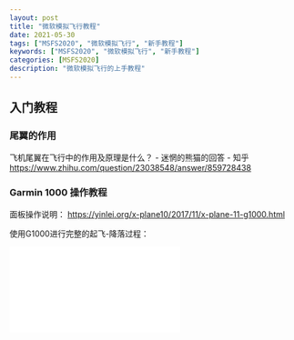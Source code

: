 ```yaml
---
layout: post
title: "微软模拟飞行教程"
date: 2021-05-30
tags: ["MSFS2020", "微软模拟飞行", "新手教程"]
keywords: ["MSFS2020", "微软模拟飞行", "新手教程"]
categories: [MSFS2020]
description: "微软模拟飞行的上手教程"
---
```


## 入门教程

### 尾翼的作用

飞机尾翼在飞行中的作用及原理是什么？ - 迷惘的熊猫的回答 - 知乎
https://www.zhihu.com/question/23038548/answer/859728438

### Garmin 1000 操作教程

面板操作说明：
https://yinlei.org/x-plane10/2017/11/x-plane-11-g1000.html

使用G1000进行完整的起飞-降落过程：
<iframe src="//player.bilibili.com/player.html?aid=754656614&bvid=BV1Lk4y117Uy&cid=237790800&page=1" scrolling="no" border="0" frameborder="no" framespacing="0" allowfullscreen="true"> </iframe>
